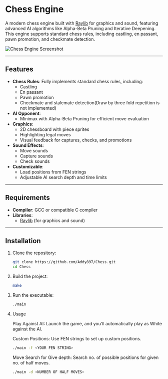 # Chess Engine

A modern chess engine built with [Raylib](https://www.raylib.com/) for graphics and sound, featuring advanced AI algorithms like Alpha-Beta Pruning and Iterative Deepening. This engine supports standard chess rules, including castling, en passant, pawn promotion, and checkmate detection.

![Chess Engine Screenshot](https://github.com/user-attachments/assets/33b68e1d-230c-46cd-8952-b07422fbab87)

---

## Features

- **Chess Rules**: Fully implements standard chess rules, including:
  - Castling
  - En passant
  - Pawn promotion
  - Checkmate and stalemate detection(Draw by three fold repetition is not implemented)
- **AI Opponent**:
  - Minimax with Alpha-Beta Pruning for efficient move evaluation
- **Graphics**:
  - 2D chessboard with piece sprites
  - Highlighting legal moves
  - Visual feedback for captures, checks, and promotions
- **Sound Effects**:
  - Move sounds
  - Capture sounds
  - Check sounds
- **Customizable**:
  - Load positions from FEN strings
  - Adjustable AI search depth and time limits

---

## Requirements

- **Compiler**: GCC or compatible C compiler
- **Libraries**:
  - [Raylib](https://www.raylib.com/) (for graphics and sound)

---

## Installation

1. Clone the repository:
   ```bash
   git clone https://github.com/Addy897/Chess.git
   cd Chess
   ```

2. Build the project:
    ```bash
    make
    ```

3. Run the executable:
    ```bash
    ./main
    ```

4. Usage

    Play Against AI: Launch the game, and you'll automatically play as White against the AI.

    Custom Positions: Use FEN strings to set up custom positions.
    ```bash 
    ./main -f <YOUR FEN STRING>
    ```
    
    Move Search for Give depth: Search no. of possible positions for given no. of half moves.
   ```bash
   ./main -d <NUMBER OF HALF MOVES>
   ```


